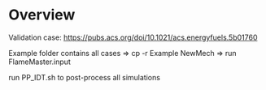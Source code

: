 # Overview

Validation case:    https://pubs.acs.org/doi/10.1021/acs.energyfuels.5b01760


Example folder contains all cases
=> cp -r Example NewMech
=> run FlameMaster.input

run PP_IDT.sh to post-process all simulations
